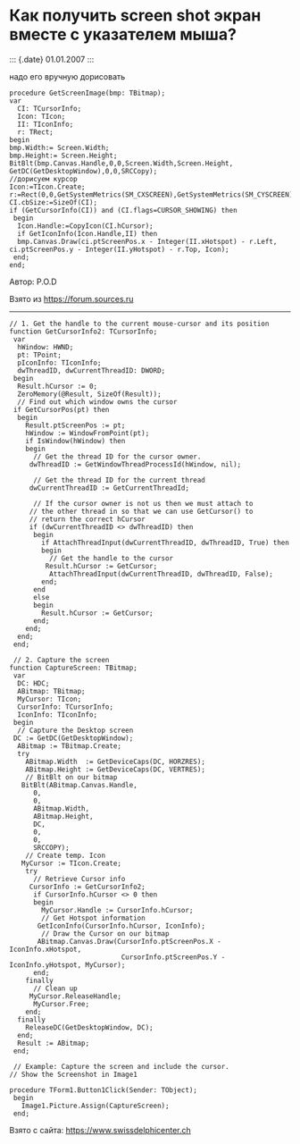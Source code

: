 Как получить screen shot экран вместе с указателем мыша?
========================================================

::: {.date}
01.01.2007
:::

надо его вручную дорисовать

    procedure GetScreenImage(bmp: TBitmap);
    var
      CI: TCursorInfo;
      Icon: TIcon;
      II: TIconInfo;
      r: TRect;
    begin
    bmp.Width:= Screen.Width;
    bmp.Height:= Screen.Height;
    BitBlt(bmp.Canvas.Handle,0,0,Screen.Width,Screen.Height,
    GetDC(GetDesktopWindow),0,0,SRCCopy);
    //дорисуем курсор
    Icon:=TIcon.Create;
    r:=Rect(0,0,GetSystemMetrics(SM_CXSCREEN),GetSystemMetrics(SM_CYSCREEN));
    CI.cbSize:=SizeOf(CI);
    if (GetCursorInfo(CI)) and (CI.flags=CURSOR_SHOWING) then
     begin
      Icon.Handle:=CopyIcon(CI.hCursor);
      if GetIconInfo(Icon.Handle,II) then
      bmp.Canvas.Draw(ci.ptScreenPos.x - Integer(II.xHotspot) - r.Left, ci.ptScreenPos.y - Integer(II.yHotspot) - r.Top, Icon);
     end;
    end;

Автор: P.O.D        

Взято из <https://forum.sources.ru>

------------------------------------------------------------------------

    // 1. Get the handle to the current mouse-cursor and its position 
    function GetCursorInfo2: TCursorInfo;
     var
      hWindow: HWND;
      pt: TPoint;
      pIconInfo: TIconInfo;
      dwThreadID, dwCurrentThreadID: DWORD;
     begin
      Result.hCursor := 0;
      ZeroMemory(@Result, SizeOf(Result));
      // Find out which window owns the cursor 
     if GetCursorPos(pt) then
      begin
        Result.ptScreenPos := pt;
        hWindow := WindowFromPoint(pt);
        if IsWindow(hWindow) then
        begin
          // Get the thread ID for the cursor owner. 
         dwThreadID := GetWindowThreadProcessId(hWindow, nil);
     
          // Get the thread ID for the current thread 
         dwCurrentThreadID := GetCurrentThreadId;
     
          // If the cursor owner is not us then we must attach to 
         // the other thread in so that we can use GetCursor() to 
         // return the correct hCursor 
         if (dwCurrentThreadID <> dwThreadID) then
          begin
            if AttachThreadInput(dwCurrentThreadID, dwThreadID, True) then
            begin
              // Get the handle to the cursor 
             Result.hCursor := GetCursor;
              AttachThreadInput(dwCurrentThreadID, dwThreadID, False);
            end;
          end
          else
          begin
            Result.hCursor := GetCursor;
          end;
        end;
      end;
     end;
     
     // 2. Capture the screen 
    function CaptureScreen: TBitmap;
     var
      DC: HDC;
      ABitmap: TBitmap;
      MyCursor: TIcon;
      CursorInfo: TCursorInfo;
      IconInfo: TIconInfo;
     begin
      // Capture the Desktop screen 
     DC := GetDC(GetDesktopWindow);
      ABitmap := TBitmap.Create;
      try
        ABitmap.Width  := GetDeviceCaps(DC, HORZRES);
        ABitmap.Height := GetDeviceCaps(DC, VERTRES);
        // BitBlt on our bitmap 
       BitBlt(ABitmap.Canvas.Handle,
          0,
          0,
          ABitmap.Width,
          ABitmap.Height,
          DC,
          0,
          0,
          SRCCOPY);
        // Create temp. Icon 
       MyCursor := TIcon.Create;
        try
          // Retrieve Cursor info 
         CursorInfo := GetCursorInfo2;
          if CursorInfo.hCursor <> 0 then
          begin
            MyCursor.Handle := CursorInfo.hCursor;
            // Get Hotspot information 
           GetIconInfo(CursorInfo.hCursor, IconInfo);
            // Draw the Cursor on our bitmap 
           ABitmap.Canvas.Draw(CursorInfo.ptScreenPos.X - IconInfo.xHotspot,
                                CursorInfo.ptScreenPos.Y - IconInfo.yHotspot, MyCursor);
          end;
        finally
          // Clean up 
         MyCursor.ReleaseHandle;
          MyCursor.Free;
        end;
      finally
        ReleaseDC(GetDesktopWindow, DC);
      end;
      Result := ABitmap;
     end;
     
     // Example: Capture the screen and include the cursor. 
    // Show the Screenshot in Image1 
     
    procedure TForm1.Button1Click(Sender: TObject);
     begin
       Image1.Picture.Assign(CaptureScreen);
     end;

Взято с сайта: <https://www.swissdelphicenter.ch>
